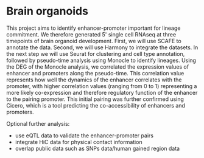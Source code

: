 # Brain organoids

This project aims to identify enhancer-promoter important for lineage commitment. We therefore generated 5' single cell RNAseq at three timepoints of brain organoid development. First, we will use SCAFE to annotate the data. Second, we will use Harmony to integrate the datasets. In the next step we will use Seurat for clustering and cell type annotation, followed by pseudo-time analysis using Monocle to identify lineages. Using the DEG of the Monocle analysis, we correlated the expression values of enhancer and promoters along the pseudo-time. This correlation value represents how well the dynamics of the enhancer correlates with the promoter, with higher correlation values (ranging from 0 to 1) representing a more likely co-expression and therefore regulatory function of the enhancer to the pairing promoter. This initial pairing was further confirmed using Cicero, which is a tool predicting the co-accessibility of enhancers and promoters. 

Optional further analysis: 
* use eQTL data to validate the enhancer-promoter pairs
* integrate HiC data for physical contact information 
* overlap public data such as SNPs data/human gained region data
